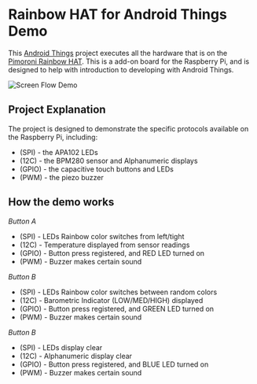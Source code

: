 

Rainbow HAT for Android Things Demo
===================================

This [Android Things](https://developers.android.com/things) project executes all the hardware that is on the [Pimoroni Rainbow HAT](https://shop.pimoroni.com/products/rainbow-hat-for-android-things).  This is a add-on board for the Raspberry Pi, and is designed to help with introduction to developing with Android Things.

![Screen Flow Demo](https://github.com/mwolfson/AndroidThings_RainbowHatDemo/blob/master/art/atdemo.gif)

Project Explanation
-------------------

The project is designed to demonstrate the specific protocols available on the Raspberry Pi, including:
* (SPI) - the APA102 LEDs
* (12C) - the BPM280 sensor and Alphanumeric displays
* (GPIO) - the capacitive touch buttons and LEDs
* (PWM) - the piezo buzzer

How the demo works
------------------

_*Button A*_
* (SPI) - LEDs Rainbow color switches from left/tight
* (12C) - Temperature displayed from sensor readings 
* (GPIO) - Button press registered, and RED LED turned on
* (PWM) - Buzzer makes certain sound

_*Button B*_
* (SPI) - LEDs Rainbow color switches between random colors
* (12C) - Barometric Indicator (LOW/MED/HIGH) displayed
* (GPIO) - Button press registered, and GREEN LED turned on
* (PWM) - Buzzer makes certain sound

_*Button B*_  
* (SPI) - LEDs display clear
* (12C) - Alphanumeric display clear
* (GPIO) - Button press registered, and BLUE LED turned on
* (PWM) - Buzzer makes certain sound